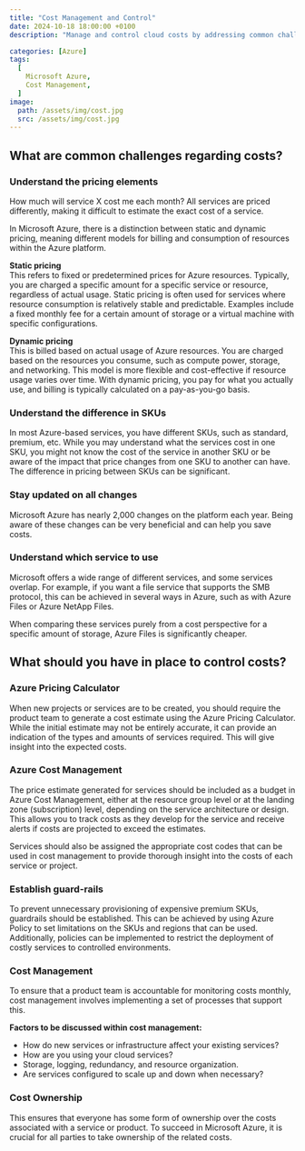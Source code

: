 ```yaml
---
title: "Cost Management and Control"
date: 2024-10-18 18:00:00 +0100
description: "Manage and control cloud costs by addressing common challenges and measures in Azure."

categories: [Azure]
tags:
  [
    Microsoft Azure,
    Cost Management,
  ]
image:
  path: /assets/img/cost.jpg
  src: /assets/img/cost.jpg
---
```


## What are common challenges regarding costs?

### Understand the pricing elements  
How much will service X cost me each month? All services are priced differently, making it difficult to estimate the exact cost of a service.

In Microsoft Azure, there is a distinction between static and dynamic pricing, meaning different models for billing and consumption of resources within the Azure platform.

**Static pricing**  
This refers to fixed or predetermined prices for Azure resources. Typically, you are charged a specific amount for a specific service or resource, regardless of actual usage. Static pricing is often used for services where resource consumption is relatively stable and predictable. Examples include a fixed monthly fee for a certain amount of storage or a virtual machine with specific configurations.

**Dynamic pricing**  
This is billed based on actual usage of Azure resources. You are charged based on the resources you consume, such as compute power, storage, and networking. This model is more flexible and cost-effective if resource usage varies over time. With dynamic pricing, you pay for what you actually use, and billing is typically calculated on a pay-as-you-go basis.

### Understand the difference in SKUs  
In most Azure-based services, you have different SKUs, such as standard, premium, etc. While you may understand what the services cost in one SKU, you might not know the cost of the service in another SKU or be aware of the impact that price changes from one SKU to another can have. The difference in pricing between SKUs can be significant.

### Stay updated on all changes  
Microsoft Azure has nearly 2,000 changes on the platform each year. Being aware of these changes can be very beneficial and can help you save costs.

### Understand which service to use  
Microsoft offers a wide range of different services, and some services overlap. For example, if you want a file service that supports the SMB protocol, this can be achieved in several ways in Azure, such as with Azure Files or Azure NetApp Files.

When comparing these services purely from a cost perspective for a specific amount of storage, Azure Files is significantly cheaper.

## What should you have in place to control costs?

### Azure Pricing Calculator  
When new projects or services are to be created, you should require the product team to generate a cost estimate using the Azure Pricing Calculator. While the initial estimate may not be entirely accurate, it can provide an indication of the types and amounts of services required. This will give insight into the expected costs.

### Azure Cost Management  
The price estimate generated for services should be included as a budget in Azure Cost Management, either at the resource group level or at the landing zone (subscription) level, depending on the service architecture or design. This allows you to track costs as they develop for the service and receive alerts if costs are projected to exceed the estimates.

Services should also be assigned the appropriate cost codes that can be used in cost management to provide thorough insight into the costs of each service or project.

### Establish guard-rails  
To prevent unnecessary provisioning of expensive premium SKUs, guardrails should be established. This can be achieved by using Azure Policy to set limitations on the SKUs and regions that can be used. Additionally, policies can be implemented to restrict the deployment of costly services to controlled environments.

### Cost Management  
To ensure that a product team is accountable for monitoring costs monthly, cost management involves implementing a set of processes that support this.

**Factors to be discussed within cost management:**

- How do new services or infrastructure affect your existing services?
- How are you using your cloud services?
- Storage, logging, redundancy, and resource organization.
- Are services configured to scale up and down when necessary?

### Cost Ownership  
This ensures that everyone has some form of ownership over the costs associated with a service or product. To succeed in Microsoft Azure, it is crucial for all parties to take ownership of the related costs.
